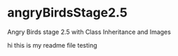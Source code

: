 # angryBirdsStage2.5
Angry Birds stage 2.5 with Class Inheritance and Images


hi
this is my readme file
testing


